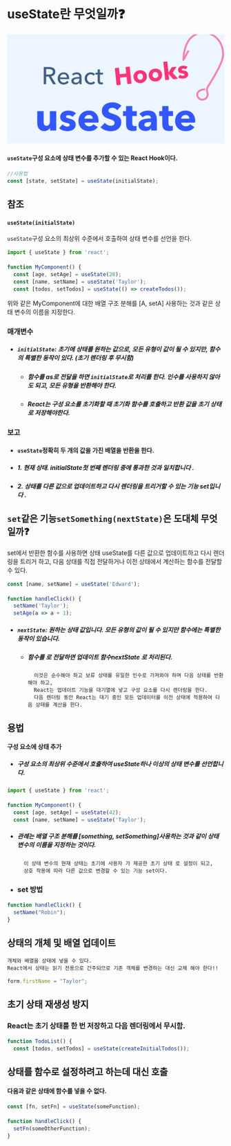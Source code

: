 # useState란 무엇일까❓

<img src="./img/useState-hook.png"/>

#### `useState`구성 요소에 상태 변수를 추가할 수 있는 React Hook이다.

```js
//사용법
const [state, setState] = useState(initialState);
```

## 참조

#### `useState(initialState)`

`useState`구성 요소의 최상위 수준에서 호출하여 상태 변수를 선언을 한다.

```js
import { useState } from 'react';

function MyComponent() {
  const [age, setAge] = useState(28);
  const [name, setName] = useState('Taylor');
  const [todos, setTodos] = useState(() => createTodos());
```

위와 같은 MyComponent에 대한 배열 구조 분해를 [A, setA] 사용하는 것과 같은 상태 변수의 이름을 지정한다.

### 매개변수

- ##### `initialState`: 초기에 상태를 원하는 값으로, 모든 유형이 값이 될 수 있지만, 함수의 특별한 동작이 있다. (초기 렌더링 후 무시함)

  - ##### 함수를 as로 전달을 하면 `initialState`로 처리를 한다. 인수를 사용하지 않아도 되고, 모든 유형을 반환해야 한다.

  * ##### React는 구성 요소를 초기화할 때 초기화 함수를 호출하고 반환 값을 초기 상태로 저장해야한다.

### 보고

- #### `useState`정확히 두 개의 값을 가진 배열을 반환을 한다.

* ##### 1. 현재 상태. initialState첫 번째 렌더링 중에 통과한 것과 일치합니다 .
* ##### 2. 상태를 다른 값으로 업데이트하고 다시 렌더링을 트리거할 수 있는 기능 set입니다 .

## `set`같은 기능`setSomething(nextState)`은 도대체 무엇일까❓

set에서 반환한 함수를 사용하면 상태 useState를 다른 값으로 업데이트하고 다시 렌더링을 트리거 하고,
다음 상태를 직접 전달하거나 이전 상태에서 계산하는 함수를 전달할 수 있다.

```js
const [name, setName] = useState('Edward');

function handleClick() {
  setName('Taylor');
  setAge(a => a + 1);
```

- ##### `nextState`: 원하는 상태 값입니다. 모든 유형의 값이 될 수 있지만 함수에는 특별한 동작이 있습니다.
  - ##### 함수를 로 전달하면 업데이트 함수nextState 로 처리된다.
          이것은 순수해야 하고 보류 상태를 유일한 인수로 가져와야 하며 다음 상태를 반환해야 하고,
          React는 업데이트 기능을 대기열에 넣고 구성 요소를 다시 렌더링을 한다.
          다음 렌더링 동안 React는 대기 중인 모든 업데이터를 이전 상태에 적용하여 다음 상태를 계산을 한다.

## 용법

#### 구성 요소에 상태 추가

- ##### 구성 요소의 최상위 수준에서 호출하여 useState하나 이상의 상태 변수를 선언합니다.

```js
import { useState } from 'react';

function MyComponent() {
  const [age, setAge] = useState(42);
  const [name, setName] = useState('Taylor');
```

- ##### 관례는 배열 구조 분해를 [something, setSomething]사용하는 것과 같이 상태 변수의 이름을 지정하는 것이다.

        이 상태 변수의 현재 상태는 초기에 사용자 가 제공한 초기 상태 로 설정이 되고,
        상호 작용에 따라 다른 값으로 변경할 수 있는 기능 set이다.

* ### set 방법

```js
function handleClick() {
  setName("Robin");
}
```

## 상태의 개체 및 배열 업데이트

    개체와 배열을 상태에 넣을 수 있다.
    React에서 상태는 읽기 전용으로 간주되므로 기존 객체를 변경하는 대신 교체 해야 한다!!

```js
form.firstName = "Taylor";
```

## 초기 상태 재생성 방지

### React는 초기 상태를 한 번 저장하고 다음 렌더링에서 무시함.

```js
function TodoList() {
  const [todos, setTodos] = useState(createInitialTodos());
```

## 상태를 함수로 설정하려고 하는데 대신 호출

#### 다음과 같은 상태에 함수를 넣을 수 없다.

```js
const [fn, setFn] = useState(someFunction);

function handleClick() {
  setFn(someOtherFunction);
}
```
